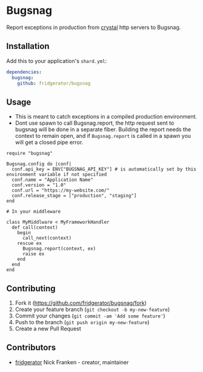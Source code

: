 # Bugsnag

Report exceptions in production from [crystal](https://crystal-lang.org/) http servers to Bugsnag.

## Installation

Add this to your application's `shard.yml`:

```yaml
dependencies:
  bugsnag:
    github: fridgerator/bugsnag
```

## Usage

* This is meant to catch exceptions in a compiled production environment.
* Dont use spawn to call Bugsnag.report, the http request sent to bugsnag will be done in a separate fiber.  Building the report needs the context to remain open, and if `Bugsnag.report` is called in a spawn you will get a closed pipe error.

```crystal
require "bugsnag"

Bugsnag.config do |conf|
  conf.api_key = ENV["BUGSNAG_API_KEY"] # is automatically set by this environment variable if not specified
  conf.name = "Application Name"
  conf.version = "1.0"
  conf.url = "https://my-website.com/"
  conf.release_stage = ["production", "staging"]
end

# In your middleware

class MyMiddlware < MyFrameworkHandler
  def call(context)
    begin
      call_next(context)
    rescue ex
      Bugsnag.report(context, ex)
      raise ex
    end
  end
end
```

## Contributing

1. Fork it (<https://github.com/fridgerator/bugsnag/fork>)
2. Create your feature branch (`git checkout -b my-new-feature`)
3. Commit your changes (`git commit -am 'Add some feature'`)
4. Push to the branch (`git push origin my-new-feature`)
5. Create a new Pull Request

## Contributors

- [fridgerator](https://github.com/fridgerator) Nick Franken - creator, maintainer
